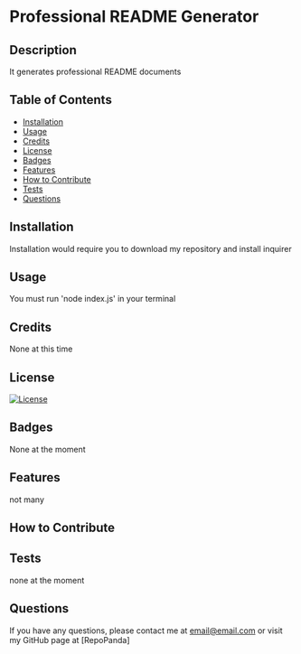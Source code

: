 # Professional README Generator

  ## Description

   It generates professional README documents

  ## Table of Contents

  - [Installation](#installation)
  - [Usage](#usage)
  - [Credits](#credits)
  - [License](#license)
  - [Badges](#badges)
  - [Features](#features)
  - [How to Contribute](#how-to-contribute)
  - [Tests](#tests)
  - [Questions](#questions)

  ## Installation

  Installation would require you to download my repository and install inquirer

  ## Usage

  You must run 'node index.js' in your terminal

  ## Credits

  None at this time

  ## License 
  [![License](https://img.shields.io/badge/License-Apache_2.0-yellowgreen.svg)](https://opensource.org/licenses/Apache-2.0)

  ## Badges

  None at the moment

  ## Features

  not many

  ## How to Contribute

  ## Tests

  none at the moment

  ## Questions

  If you have any questions, please contact me at email@email.com or visit my GitHub page at [RepoPanda]

  